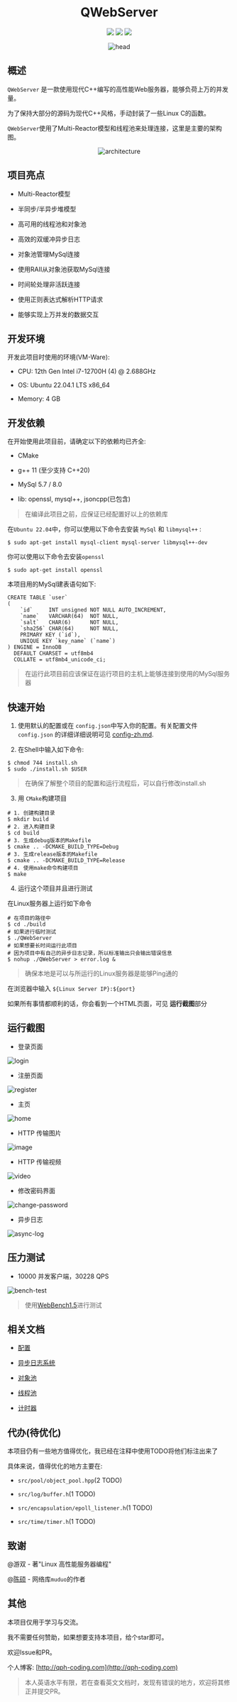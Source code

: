 <h1 align="center"> QWebServer </h1>

<div align="center">

![](https://img.shields.io/badge/License-Apache--2.0-yellowgreen)
![](https://img.shields.io/badge/Author-QPH--Coding-yellowgreen)
![](https://img.shields.io/badge/Language-CPlusPlus-yellowgreen)


<img src="docs/assets/QWebServer.png" align="center" alt="head">
</div>

## 概述

`QWebServer` 是一款使用现代C++编写的高性能Web服务器，能够负荷上万的并发量。

为了保持大部分的源码为现代C++风格，手动封装了一些Linux C的函数。

`QWebServer`使用了Multi-Reactor模型和线程池来处理连接，这里是主要的架构图。

<div align="center">

<img src="docs/assets/WebserverArchitecture.drawio.png"  align="center" alt="architecture">

</div>

## 项目亮点

- Multi-Reactor模型

- 半同步/半异步堆模型

- 高可用的线程池和对象池

- 高效的双缓冲异步日志

- 对象池管理MySql连接

- 使用RAII从对象池获取MySql连接

- 时间轮处理非活跃连接

- 使用正则表达式解析HTTP请求

- 能够实现上万并发的数据交互

## 开发环境

开发此项目时使用的环境(VM-Ware):

- CPU: 12th Gen Intel i7-12700H (4) @ 2.688GHz

- OS: Ubuntu 22.04.1 LTS x86_64

- Memory: 4 GB

## 开发依赖

在开始使用此项目前，请确定以下的依赖均已齐全:

- CMake

- g++ 11 (至少支持 C++20)

- MySql 5.7 / 8.0

- lib: openssl, mysql++, jsoncpp(已包含)

> 在编译此项目之前，应保证已经配置好以上的依赖库

在`Ubuntu 22.04`中，你可以使用以下命令去安装 `MySql` 和 `libmysql++` :

```shell
$ sudo apt-get install mysql-client mysql-server libmysql++-dev 
```

你可以使用以下命令去安装`openssl`

```shell
$ sudo apt-get install openssl
```

本项目用的MySql建表语句如下:

```mysql
CREATE TABLE `user`
(
    `id`     INT unsigned NOT NULL AUTO_INCREMENT,
    `name`   VARCHAR(64)  NOT NULL,
    `salt`   CHAR(6)      NOT NULL,
    `sha256` CHAR(64)     NOT NULL,
    PRIMARY KEY (`id`),
    UNIQUE KEY `key_name` (`name`)
) ENGINE = InnoDB
  DEFAULT CHARSET = utf8mb4
  COLLATE = utf8mb4_unicode_ci;
```

> 在运行此项目前应该保证在运行项目的主机上能够连接到使用的MySql服务器

## 快速开始

1. 使用默认的配置或在 `config.json`中写入你的配置。有关配置文件  `config.json`
   的详细详细说明可见 [config-zh.md](docs/config-zh.md).

2. 在Shell中输入如下命令:

```shell
$ chmod 744 install.sh
$ sudo ./install.sh $USER
```

> 在确保了解整个项目的配置和运行流程后，可以自行修改install.sh

3. 用 `CMake`构建项目

```shell
# 1. 创建构建目录
$ mkdir build
# 2. 进入构建目录
$ cd build
# 3. 生成debug版本的Makefile
$ cmake .. -DCMAKE_BUILD_TYPE=Debug
# 3. 生成release版本的Makefile
$ cmake .. -DCMAKE_BUILD_TYPE=Release
# 4. 使用make命令构建项目
$ make
```

4. 运行这个项目并且进行测试

在Linux服务器上运行如下命令

```shell
# 在项目的路径中
$ cd ./build
# 如果进行临时测试 
$ ./QWebServer
# 如果想要长时间运行此项目
# 因为项目中有自己的异步日志记录，所以标准输出只会输出错误信息
$ nohup ./QWebServer > error.log &
```

> 确保本地是可以与所运行的Linux服务器是能够Ping通的

在浏览器中输入 `${Linux Server IP}:${port}`

如果所有事情都顺利的话，你会看到一个HTML页面，可见 **运行截图**部分

## 运行截图

- 登录页面

<img src="docs/assets/login.png" align="center" alt="login">

- 注册页面

<img src="docs/assets/register.png" align="center" alt="register">

- 主页

<img src="docs/assets/home.png" align="center" alt="home">

- HTTP 传输图片

<img src="docs/assets/image.png" align="center" alt="image">

- HTTP 传输视频

<img src="docs/assets/video.png" align="center" alt="video">

- 修改密码界面

<img src="docs/assets/change-password.png" align="center" alt="change-password">

- 异步日志

<img src="docs/assets/async-log.png" align="center" alt="async-log">

## 压力测试

- 10000 并发客户端，30228 QPS

<img src="docs/assets/bench.png" align="center" alt="bench-test">

> 使用[WebBench1.5](https://github.com/EZLippi/WebBench)进行测试

## 相关文档

- [配置](docs/config-zh.md)

- [异步日志系统](docs/asynclog-zh.md)

- [对象池](docs/object-pool-zh.md)

- [线程池](docs/thread-pool-zh.md)

- [计时器](docs/timer-zh.md)

## 代办(待优化)

本项目仍有一些地方值得优化，我已经在注释中使用TODO将他们标注出来了

具体来说，值得优化的地方主要在:

- `src/pool/object_pool.hpp`(2 TODO)

- `src/log/buffer.h`(1 TODO)

- `src/encapsulation/epoll_listener.h`(1 TODO)

- `src/time/timer.h`(1 TODO)

## 致谢

@游双 - 著"Linux 高性能服务器编程"

@[陈硕](https://github.com/chenshuo) - 网络库`muduo`的作者

## 其他

本项目仅用于学习与交流。

我不需要任何赞助，如果想要支持本项目，给个star即可。

欢迎Issue和PR。

个人博客: [http://qph-coding.com](http://qph-coding.com)

> 本人英语水平有限，若在查看英文文档时，发现有错误的地方，欢迎将其修正并提交PR。